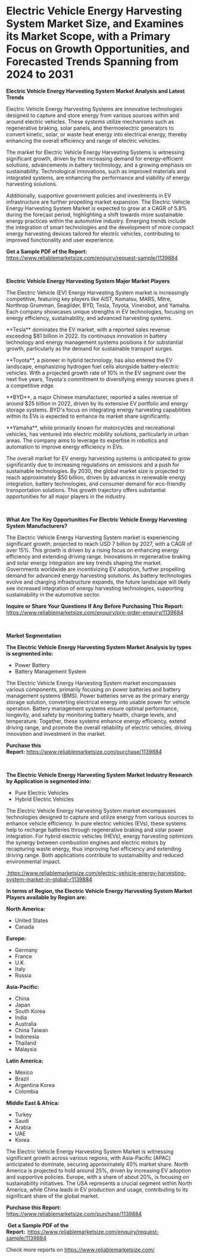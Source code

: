<p><h1>Electric Vehicle Energy Harvesting System Market Size, and Examines its Market Scope, with a Primary Focus on Growth Opportunities, and Forecasted Trends Spanning from 2024 to 2031</h1></p><p><strong>Electric Vehicle Energy Harvesting System Market Analysis and Latest Trends</strong></p>
<p><p>Electric Vehicle Energy Harvesting Systems are innovative technologies designed to capture and store energy from various sources within and around electric vehicles. These systems utilize mechanisms such as regenerative braking, solar panels, and thermoelectric generators to convert kinetic, solar, or waste heat energy into electrical energy, thereby enhancing the overall efficiency and range of electric vehicles.</p><p>The market for Electric Vehicle Energy Harvesting Systems is witnessing significant growth, driven by the increasing demand for energy-efficient solutions, advancements in battery technology, and a growing emphasis on sustainability. Technological innovations, such as improved materials and integrated systems, are enhancing the performance and viability of energy harvesting solutions. </p><p>Additionally, supportive government policies and investments in EV infrastructure are further propelling market expansion. The Electric Vehicle Energy Harvesting System Market is expected to grow at a CAGR of 5.8% during the forecast period, highlighting a shift towards more sustainable energy practices within the automotive industry. Emerging trends include the integration of smart technologies and the development of more compact energy harvesting devices tailored for electric vehicles, contributing to improved functionality and user experience.</p></p>
<p><strong>Get a Sample PDF of the Report:&nbsp;</strong> <a href="https://www.reliablemarketsize.com/enquiry/request-sample/1139884?utm_campaign=1872&utm_medium=2&utm_source=Github&utm_content=ia&utm_term=28122024&utm_id=electric-vehicle-energy-harvesting-system">https://www.reliablemarketsize.com/enquiry/request-sample/1139884</a></p>
<p>&nbsp;</p>
<p><strong>Electric Vehicle Energy Harvesting System Major Market Players</strong></p>
<p><p>The Electric Vehicle (EV) Energy Harvesting System market is increasingly competitive, featuring key players like AIST, Komatsu, MARS, Mitre, Northrop Grumman, Seaglider, BYD, Tesla, Toyota, Vinerobot, and Yamaha. Each company showcases unique strengths in EV technologies, focusing on energy efficiency, sustainability, and advanced harvesting systems.</p><p>**Tesla** dominates the EV market, with a reported sales revenue exceeding $81 billion in 2022. Its continuous innovation in battery technology and energy management systems positions it for substantial growth, particularly as the demand for sustainable transport surges.</p><p>**Toyota**, a pioneer in hybrid technology, has also entered the EV landscape, emphasizing hydrogen fuel cells alongside battery-electric vehicles. With a projected growth rate of 10% in the EV segment over the next five years, Toyota's commitment to diversifying energy sources gives it a competitive edge.</p><p>**BYD**, a major Chinese manufacturer, reported a sales revenue of around $25 billion in 2022, driven by its extensive EV portfolio and energy storage systems. BYD's focus on integrating energy harvesting capabilities within its EVs is expected to enhance its market share significantly.</p><p>**Yamaha**, while primarily known for motorcycles and recreational vehicles, has ventured into electric mobility solutions, particularly in urban areas. The company aims to leverage its expertise in robotics and automation to improve energy efficiency in EVs.</p><p>The overall market for EV energy harvesting systems is anticipated to grow significantly due to increasing regulations on emissions and a push for sustainable technologies. By 2030, the global market size is projected to reach approximately $50 billion, driven by advances in renewable energy integration, battery technologies, and consumer demand for eco-friendly transportation solutions. This growth trajectory offers substantial opportunities for all major players in the industry.</p></p>
<p>&nbsp;</p>
<p><strong>What Are The Key Opportunities For Electric Vehicle Energy Harvesting System Manufacturers?</strong></p>
<p><p>The Electric Vehicle Energy Harvesting System market is experiencing significant growth, projected to reach USD 7 billion by 2027, with a CAGR of over 15%. This growth is driven by a rising focus on enhancing energy efficiency and extending driving range. Innovations in regenerative braking and solar energy integration are key trends shaping the market. Governments worldwide are incentivizing EV adoption, further propelling demand for advanced energy harvesting solutions. As battery technologies evolve and charging infrastructure expands, the future landscape will likely see increased integration of energy harvesting technologies, supporting sustainability in the automotive sector.</p></p>
<p><strong>Inquire or Share Your Questions If Any Before Purchasing This Report:</strong> <a href="https://www.reliablemarketsize.com/enquiry/pre-order-enquiry/1139884?utm_campaign=1872&utm_medium=2&utm_source=Github&utm_content=ia&utm_term=28122024&utm_id=electric-vehicle-energy-harvesting-system">https://www.reliablemarketsize.com/enquiry/pre-order-enquiry/1139884</a></p>
<p>&nbsp;</p>
<p><strong>Market Segmentation</strong></p>
<p><strong>The Electric Vehicle Energy Harvesting System Market Analysis by types is segmented into:</strong></p>
<p><ul><li>Power Battery</li><li>Battery Management System</li></ul></p>
<p><p>The Electric Vehicle Energy Harvesting System market encompasses various components, primarily focusing on power batteries and battery management systems (BMS). Power batteries serve as the primary energy storage solution, converting electrical energy into usable power for vehicle operation. Battery management systems ensure optimal performance, longevity, and safety by monitoring battery health, charge levels, and temperature. Together, these systems enhance energy efficiency, extend driving range, and promote the overall reliability of electric vehicles, driving innovation and investment in the market.</p></p>
<p><strong>Purchase this Report:&nbsp;</strong><a href="https://www.reliablemarketsize.com/purchase/1139884?utm_campaign=1872&utm_medium=2&utm_source=Github&utm_content=ia&utm_term=28122024&utm_id=electric-vehicle-energy-harvesting-system">https://www.reliablemarketsize.com/purchase/1139884</a></p>
<p>&nbsp;</p>
<p><strong>The Electric Vehicle Energy Harvesting System Market Industry Research by Application is segmented into:</strong></p>
<p><ul><li>Pure Electric Vehicles</li><li>Hybrid Electric Vehicles</li></ul></p>
<p><p>The Electric Vehicle Energy Harvesting System market encompasses technologies designed to capture and utilize energy from various sources to enhance vehicle efficiency. In pure electric vehicles (EVs), these systems help to recharge batteries through regenerative braking and solar power integration. For hybrid electric vehicles (HEVs), energy harvesting optimizes the synergy between combustion engines and electric motors by recapturing waste energy, thus improving fuel efficiency and extending driving range. Both applications contribute to sustainability and reduced environmental impact.</p></p>
<p><a href="https://www.reliablemarketsize.com/electric-vehicle-energy-harvesting-system-market-in-global-r1139884?utm_campaign=1872&utm_medium=2&utm_source=Github&utm_content=ia&utm_term=28122024&utm_id=electric-vehicle-energy-harvesting-system">&nbsp;https://www.reliablemarketsize.com/electric-vehicle-energy-harvesting-system-market-in-global-r1139884</a></p>
<p><strong>In terms of Region, the Electric Vehicle Energy Harvesting System Market Players available by Region are:</strong></p>
<p>
    <p> <strong> North America: </strong>
        <ul>
            <li>United States</li>
            <li>Canada</li>
        </ul>
        </p> 
    <p> <strong> Europe: </strong>
        <ul>
            <li>Germany</li>
            <li>France</li>
            <li>U.K.</li>
            <li>Italy</li>
            <li>Russia</li>
        </ul>
        </p> 
    <p> <strong> Asia-Pacific: </strong>
        <ul>
            <li>China</li>
            <li>Japan</li>
            <li>South Korea</li>
            <li>India</li>
            <li>Australia</li>
            <li>China Taiwan</li>
            <li>Indonesia</li>
            <li>Thailand</li>
            <li>Malaysia</li>
        </ul>
        </p> 
    <p> <strong> Latin America: </strong>
        <ul>
            <li>Mexico</li>
            <li>Brazil</li>
            <li>Argentina Korea</li>
            <li>Colombia</li>
        </ul>
        </p> 
    <p> <strong> Middle East & Africa: </strong>
        <ul>
            <li>Turkey</li>
            <li>Saudi</li>
            <li>Arabia</li>
            <li>UAE</li>
            <li>Korea</li>
        </ul>
    </p>
    </p>
<p><p>The Electric Vehicle Energy Harvesting System Market is witnessing significant growth across various regions, with Asia-Pacific (APAC) anticipated to dominate, securing approximately 40% market share. North America is projected to hold around 25%, driven by increasing EV adoption and supportive policies. Europe, with a share of about 20%, is focusing on sustainability initiatives. The USA represents a crucial segment within North America, while China leads in EV production and usage, contributing to its significant share of the global market.</p></p>
<p><strong>Purchase this Report: </strong><a href="https://www.reliablemarketsize.com/purchase/1139884?utm_campaign=1872&utm_medium=2&utm_source=Github&utm_content=ia&utm_term=28122024&utm_id=electric-vehicle-energy-harvesting-system">https://www.reliablemarketsize.com/purchase/1139884</a></p>
<p>&nbsp;<strong>Get a Sample PDF of the Report:&nbsp;&nbsp;</strong><a href="https://www.reliablemarketsize.com/enquiry/request-sample/1139884?utm_campaign=1872&utm_medium=2&utm_source=Github&utm_content=ia&utm_term=28122024&utm_id=electric-vehicle-energy-harvesting-system">https://www.reliablemarketsize.com/enquiry/request-sample/1139884</a></p>
<p><strong></strong></p>
<p>Check more reports on <a href="https://www.reliablemarketsize.com/?utm_campaign=1872&utm_medium=2&utm_source=Github&utm_content=ia&utm_term=28122024&utm_id=electric-vehicle-energy-harvesting-system">https://www.reliablemarketsize.com/</a></p>